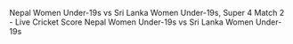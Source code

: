 Nepal Women Under-19s vs Sri Lanka Women Under-19s, Super 4 Match 2 - Live Cricket Score
Nepal Women Under-19s vs Sri Lanka Women Under-19s

